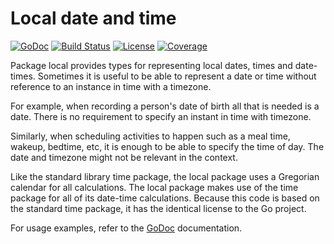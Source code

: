 # Local date and time

[![GoDoc](https://godoc.org/github.com/spkg/local?status.svg)](https://godoc.org/github.com/spkg/local)
[![Build Status](https://travis-ci.org/spkg/local.svg?branch=master)](https://travis-ci.org/spkg/local)
[![License](http://img.shields.io/github/license/spkg/local.svg)](https://github.com/spkg/local/blob/master/license.txt)
[![Coverage](http://gocover.io/_badge/github.com/spkg/local)](http://gocover.io/github.com/spkg/local)

Package local provides types for representing local dates, times and date-times.
Sometimes it is useful to be able to represent a date or time without reference
to an instance in time with a timezone.

For example, when recording a person's date of birth all that is needed is a date.
There is no requirement to specify an instant in time with timezone.

Similarly, when scheduling activities to happen such as a meal time, wakeup,
bedtime, etc, it is enough to be able to specify the time of day. The date and
timezone might not be relevant in the context.

Like the standard library time package, the local package uses a Gregorian calendar
for all calculations. The local package makes use of the time package for all
of its date-time calculations. Because this code is based on the standard time package,
it has the identical license to the Go project.

For usage examples, refer to the [GoDoc](https://godoc.org/github.com/spkg/local) documentation.
